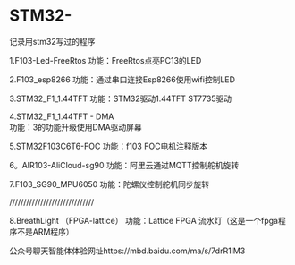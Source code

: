 # STM32-
记录用stm32写过的程序

1.F103-Led-FreeRtos
  功能：FreeRtos点亮PC13的LED

2.F103_esp8266
  功能：通过串口连接Esp8266使用wifi控制LED

3.STM32_F1_1.44TFT
  功能：STM32驱动1.44TFT  ST7735驱动

4.STM32_F1_1.44TFT - DMA   
  功能：3的功能升级使用DMA驱动屏幕

5.STM32F103C6T6-FOC
  功能：f103 FOC电机注释版本

6。AIR103-AliCloud-sg90
  功能：阿里云通过MQTT控制舵机旋转

7.F103_SG90_MPU6050
  功能：陀螺仪控制舵机同步旋转

//////////////////////////////

8.BreathLight （FPGA-lattice）
  功能：Lattice FPGA 流水灯（这是一个fpga程序不是ARM程序）

公众号聊天智能体体验网址https://mbd.baidu.com/ma/s/7drR1lM3


